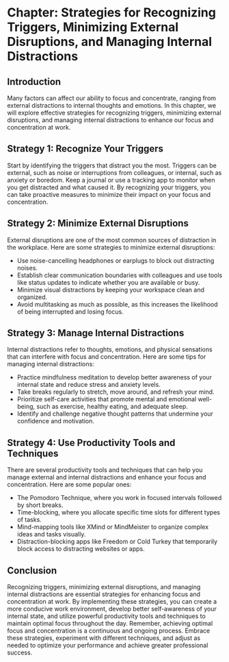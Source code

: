 Chapter: Strategies for Recognizing Triggers, Minimizing External Disruptions, and Managing Internal Distractions
=================================================================================================================

Introduction
------------

Many factors can affect our ability to focus and concentrate, ranging from external distractions to internal thoughts and emotions. In this chapter, we will explore effective strategies for recognizing triggers, minimizing external disruptions, and managing internal distractions to enhance our focus and concentration at work.

Strategy 1: Recognize Your Triggers
-----------------------------------

Start by identifying the triggers that distract you the most. Triggers can be external, such as noise or interruptions from colleagues, or internal, such as anxiety or boredom. Keep a journal or use a tracking app to monitor when you get distracted and what caused it. By recognizing your triggers, you can take proactive measures to minimize their impact on your focus and concentration.

Strategy 2: Minimize External Disruptions
-----------------------------------------

External disruptions are one of the most common sources of distraction in the workplace. Here are some strategies to minimize external disruptions:

* Use noise-cancelling headphones or earplugs to block out distracting noises.
* Establish clear communication boundaries with colleagues and use tools like status updates to indicate whether you are available or busy.
* Minimize visual distractions by keeping your workspace clean and organized.
* Avoid multitasking as much as possible, as this increases the likelihood of being interrupted and losing focus.

Strategy 3: Manage Internal Distractions
----------------------------------------

Internal distractions refer to thoughts, emotions, and physical sensations that can interfere with focus and concentration. Here are some tips for managing internal distractions:

* Practice mindfulness meditation to develop better awareness of your internal state and reduce stress and anxiety levels.
* Take breaks regularly to stretch, move around, and refresh your mind.
* Prioritize self-care activities that promote mental and emotional well-being, such as exercise, healthy eating, and adequate sleep.
* Identify and challenge negative thought patterns that undermine your confidence and motivation.

Strategy 4: Use Productivity Tools and Techniques
-------------------------------------------------

There are several productivity tools and techniques that can help you manage external and internal distractions and enhance your focus and concentration. Here are some popular ones:

* The Pomodoro Technique, where you work in focused intervals followed by short breaks.
* Time-blocking, where you allocate specific time slots for different types of tasks.
* Mind-mapping tools like XMind or MindMeister to organize complex ideas and tasks visually.
* Distraction-blocking apps like Freedom or Cold Turkey that temporarily block access to distracting websites or apps.

Conclusion
----------

Recognizing triggers, minimizing external disruptions, and managing internal distractions are essential strategies for enhancing focus and concentration at work. By implementing these strategies, you can create a more conducive work environment, develop better self-awareness of your internal state, and utilize powerful productivity tools and techniques to maintain optimal focus throughout the day. Remember, achieving optimal focus and concentration is a continuous and ongoing process. Embrace these strategies, experiment with different techniques, and adjust as needed to optimize your performance and achieve greater professional success.
